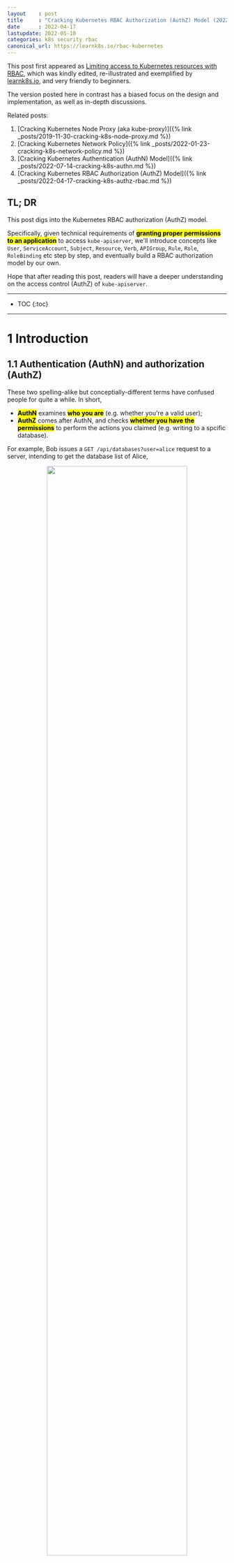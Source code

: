 ```yaml
---
layout    : post
title     : "Cracking Kubernetes RBAC Authorization (AuthZ) Model (2022)"
date      : 2022-04-17
lastupdate: 2022-05-10
categories: k8s security rbac
canonical_url: https://learnk8s.io/rbac-kubernetes
---
```


This post first appeared as [Limiting access to Kubernetes resources with RBAC](https://learnk8s.io/rbac-kubernetes),
which was kindly edited, re-illustrated and exemplified by [learnk8s.io](https://learnk8s.io/), and
very friendly to beginners.

The version posted here in contrast has a biased focus on the design and
implementation, as well as in-depth discussions.

Related posts:

1. [Cracking Kubernetes Node Proxy (aka kube-proxy)]({% link _posts/2019-11-30-cracking-k8s-node-proxy.md %})
2. [Cracking Kubernetes Network Policy]({% link _posts/2022-01-23-cracking-k8s-network-policy.md %})
3. [Cracking Kubernetes Authentication (AuthN) Model]({% link _posts/2022-07-14-cracking-k8s-authn.md %})
4. [Cracking Kubernetes RBAC Authorization (AuthZ) Model]({% link _posts/2022-04-17-cracking-k8s-authz-rbac.md %})

## TL; DR

This post digs into the Kubernetes RBAC authorization (AuthZ) model.

Specifically, given technical requirements of **<mark>granting proper
permissions to an application</mark>** to access `kube-apiserver`,
we'll introduce concepts like `User`, `ServiceAccount`, `Subject`,
`Resource`, `Verb`, `APIGroup`, `Rule`, `Role`, `RoleBinding` etc step by step, and
eventually build a RBAC authorization model by our own.

Hope that after reading this post, readers will have a deeper understanding on
the access control (AuthZ) of `kube-apiserver`.

----

* TOC
{:toc}

----

# 1 Introduction

## 1.1 Authentication (AuthN) and authorization (AuthZ)

These two spelling-alike but conceptially-different terms have confused
people for quite a while. In short,

* **<mark>AuthN</mark>** examines **<mark>who you are</mark>** (e.g. whether you're a valid user);
* **<mark>AuthZ</mark>** comes after AuthN, and checks **<mark>whether you have the permissions</mark>**
  to perform the actions you claimed (e.g. writing to a spcific database).

For example, Bob issues a `GET /api/databases?user=alice` request to a server,
intending to get the database list of Alice,

<p align="center"><img src="/assets/img/cracking-k8s-authz-rbac/authn-authz.png" width="80%" height="80%"></p>
<p align="center">Fig 1-1. AuthN and AuthZ when processing a client request</p>

then the server would perform following operations sequentially:

1. AuthN: on receving the request, authenticate if Bob is a valid user,

     1. On validation failure: reject the request by returning `401 Unauthorized`
       ([a long-standing misnomer](https://stackoverflow.com/a/6937030/4747193),
       **<mark>"401 Unauthenticated" would be more appropriate</mark>**);
     2. Otherwise (**<mark>authenticated</mark>**): enter the next stage (AuthZ).

2. AuthZ: check if Bob has the permission to list Alice's databases,

    1. If no permission granted, reject the request by returning `403 Forbidden`;
    2. Otherwise (**<mark>authorized</mark>**), go to the real processing logic.

3. Application processing logic: return `2xx` on success or `5xx` on internal server errors.

**<mark>This post will focus on authorization (AuthZ)</mark>**. Actually,
there are already many models designed for AuthZ, among them is RBAC
(Role-Based Access Control).

## 1.2 RBAC for AuthZ

RBAC is a method of regulating access to server-side resources based on
the roles of individual users within an organization.
The general idea is that instead of directly binding resource accessing
permissions to users with `(User,Permission,Resource)` as shown below,

<p align="center"><img src="/assets/img/cracking-k8s-authz-rbac/access-directly.png" width="60%" height="60%"></p>
<p align="center">Fig 1-2. Non role-based access control model: granting permissions directly to end users</p>

RBAC introduces the `Role` and `RoleBinding` concepts, described with 
<code>(User,RoleBinding,Role,Permission,Resource)</code>,
and facilitates security administration in large organizations with lots of
users permissions:

<p align="center"><img src="/assets/img/cracking-k8s-authz-rbac/access-with-role.png" width="60%" height="60%"></p>
<p align="center">Fig 1-3. Role based access control model</p>

RBAC is not a recent invention, but can date back to couples of years ago. In fact,
it is an approach for implementing mandatory access control (**<mark>MAC</mark>**)
and discretionary access control (**<mark>DAC</mark>**),
refer to [2,3] for more information.

## 1.3 RBAC in Kubernetes

K8s implements a RBAC model (as welll as several other models) for protecting
resources in the cluster. In more plain words, it manages the permissions to kube-apiserver's API.
With properly configured RBAC policies, we can control which user (human or programs) can access
which resource (pods/services/endpoints/...) with which operation (get/list/delete/...).

> Configure authorization mode for the cluster by passing
> **<mark><code>--authorization-mode=MODE_LIST</code></mark>** to `kube-apiserver`,
> where `MODE_LIST` is a comma separated list with the following valid values:
> **<mark><code>RBAC/ABAC/Node/AlwaysDeny/AlwaysAllow</code></mark>**.
>
> Refer to Kubernetes Documentation [Authorization Overview](https://kubernetes.io/docs/reference/access-authn-authz/authorization/) [1]
> for more information.

As an example, if you've played around for a while with Kubernetes, you'd have
seen things like this:

```yaml
apiVersion: v1
kind: ServiceAccount
metadata:
  name: serviceaccount:app1
  namespace: demo-namespace
----
apiVersion: rbac.authorization.k8s.io/v1
kind: Role
metadata:
  name: role:viewer
  namespace: demo-namespace
rules:        # Authorization rules for this role
- apiGroups:  # 1st API group
  - ""        # An empty string designates the core API group.
  resources:
  - services
  - endpoints
  - namespaces
  verbs:
  - get
  - list
  - watch
- apiGroups:  # 2nd API group
  - apiextensions.k8s.io
  resources:
  - customresourcedefinitions
  verbs:
  - get
  - list
  - watch
- apiGroups:  # 3rd API group
  - cilium.io
  resources:
  - ciliumnetworkpolicies
  - ciliumnetworkpolicies/status
  verbs:
  - get
  - list
  - watch
----
apiVersion: rbac.authorization.k8s.io/v1
kind: RoleBinding
metadata:
  name: rolebinding:app1-viewer
  namespace: demo-namespace
roleRef:
  apiGroup: rbac.authorization.k8s.io
  kind: Role
  name: role:viewer
subjects:
- kind: ServiceAccount
  name: serviceaccount:app1
  namespace: demo-namespace
```

This is just a permission declaration in Kubernetes' RBAC language, after
applied, it will create:

1. An account for a service (program),
2. A role and the permission it has, and
3. A role-binding to bind the account to that role, so the program from that
   service could access the resources (e.g. list namespaces) of the
   `kube-apiserver`.

## 1.4 Purpose of this pose

This post will digs into the RBAC model in Kubernetes by **<mark>designing it by ourselves</mark>**.

Specifically, given the following requirements: granting read
(`get/list/watch`) permissions of the following APIs in `kube-apiserver` to an
application (`app1`) in the cluster:

```shell
# 1. Kubernetes builtin resources
/api/v1/namespaces/{namespace}/services
/api/v1/namespaces/{namespace}/endpoints
/api/v1/namespaces/{namespace}/namespaces

# 2. A specific API extention provided by cilium.io
/apis/cilium.io/v2/namespaces/{namespace}/ciliumnetworkpolicies
/apis/cilium.io/v2/namespaces/{namespace}/ciliumnetworkpolicies/status
```

Let's see how we could design a toy model to fulfill the requirements.

# 2 RBAC modeling

In Kubernetes, authorization is a server side privilege-checking procedure
against the incoming requests from an authenticated client.  In the remaining of
this section, we will split our modeling work into several parts:

1. The client side: client identification and representation;
2. The server side: resources (APIs) representation and organization;
3. Permission organization and management.

## 2.1 Client side modeling

Let's start from the simplest case, then gradually go through the complex ones.

### 2.1.1 Identify out-of-cluster users/programs: introducing `User`

The first case: suppose your new colleague would like to log in the Kubernetes
dashboard, or to use the CLI.  For this scenario, we should have a concept in the model to
denote what's **<mark>an "account" or a "user"</mark>**, with each of them having a unique name or ID
(such as email address), as shown below:

<p align="center"><img src="/assets/img/cracking-k8s-authz-rbac/rbac-user.png" width="60%" height="60%"></p>
<p align="center">Fig 2-1. Introdecing User: identify human users and other accounts outside of the cluster</p>

```go
type User struct {
    name string   // unique for each user
    ...           // other fields
}
```

Then we can **<mark>refer to a user</mark>** with something like the following in a YAML file:

```yaml
- kind: User
  name: "alice@example.com"
```

> Note that the `User` concept introduced here is used for
> **<mark>human or processes outside of the cluster</mark>** (as opposed to
> the `ServiceAccount` concept that will described in the next, which identifies
> accounts created and managed by Kubernetes itself). For example, the user
> account may come from the LDAP in your organization, so **<mark>AuthN of the user</mark>**
> may be done through something like OAuth2, TLS certificates, tokens;
> the subsequent **<mark>AuthZ</mark>** process will be the same as ServiceAccount clients.

### 2.1.2 Identify in-cluster program clients: introducing `ServiceAccount`

Most of the time, it is applications inside the Kubernetes cluster instead of human users
that are accessing the kube-apiserver, such as

* `cilium-agent` as a networking agent (deployed as daemonset) would like to list all pod resources on a specific node,
* `ingress-nginx-controller` as a L7 gateway would like to list all the backend endpoints of a specific service,

As those applications are created and managed by Kubernetes, we're responsible
for their identities. So we introduce ServiceAccount (SA),
a namespaced **<mark>account for an application in a Kubernetes cluster</mark>**,
just like a human account for an employee in a corp.

<p align="center"><img src="/assets/img/cracking-k8s-authz-rbac/rbac-sa.png" width="70%" height="70%"></p>
<p align="center">Fig 2-2. Introducing ServiceAccount: identify applications inside the Kubernetes cluster</p>

As SA is an application level account, all pods of an application share the SA,
thus have exactly the same permissions. SA is introduced and will be stored in
Kubernetes, so we can define a ServiceAccount with the following YAML specification:

```yaml
apiVersion: v1
kind: ServiceAccount
metadata:
  name: sa:app1             # arbitrary but unique string
  namespace: demo-namespace
```

> We can not **<mark>define</mark>** a `User` as they are managed by external systems outside of
> Kubernetes, such as LDAP or AD. Instead, we can only **<mark>refer to</mark>** `User`s.

Then refer it with:

```yaml
- kind: ServiceAccount
  name: sa:app1
  namespace: demo-namespace
```

### 2.1.3 Identify multiple clients: introducing `Group`

To facilitate Kubernetes administration,
we'd better also to support a group of `User`s or `ServiceAccount`s,

<p align="center"><img src="/assets/img/cracking-k8s-authz-rbac/rbac-subject-group.png" width="70%" height="70%"></p>
<p align="center">Fig 2-3. Introducing Group: a collection of Users or ServiceAccounts</p>

For example, with this capability, we could refer **<mark>all ServiceAccounts in a specific namespace</mark>**:

```yaml
- kind: Group
  name: system:serviceaccounts
  namespace: demo-namespace
```

### 2.1.4 General client referring: introducing `Subject`

With several client types being introduced, we're now ready to introduce a general
container for them: `Subject`. A subject list could contain different kinds of
client types, such as

```yaml
subjects:
- kind: User
  name: "alice@example.com"
- kind: ServiceAccount
  name: default
  namespace: kube-system
```

<p align="center"><img src="/assets/img/cracking-k8s-authz-rbac/rbac-subjects.png" width="70%" height="70%"></p>
<p align="center">Fig 2-4. Introducing Subject: a general representation of all kinds of clients and client groups</p>

This makes our policy more expressive and powerful.

With the client side identification accomplished, let's see the server side.

## 2.2 Server side modeling

The server side part is more complex, as this is where we will have to handle the authorization and authentication.

Again, we start from the smallest unit.

### 2.2.1 Identify APIs/URLs: introducing `Resource`

Objects like pods, endpoints, services in a Kubernetes cluster are exposed
via built-in APIs/URIs, such as,

```
/api/v1/namespaces/{namespace}/pods/{name}
/api/v1/namespaces/{namespace}/pods/{name}/log
/api/v1/namespaces/{namespace}/serviceaccounts/{name}
```

These URIs are too long to be concisely described in an AuthZ policy specification,
so we **<mark>introduce a short representation</mark>**: `Resource`. With
`Resource` denotation, the above APIs can be referred by:

```yaml
  resources:
  - pods
  - pods/log
  - serviceaccounts
```

### 2.2.2 Identify operations on `Resource`: introducing `Verb`

To describe the **<mark>permitted operations</mark>** on a given `Resource`,
e.g. whether read-only (`get/list/watch`) or write-update-delete
(`create/patch/delete`), we introduce a `Verb` concept:

```yaml
  resources:
  - ciliumnetworkpolicies
  - ciliumnetworkpolicies/status
  verbs:
  - get
  - list
  - watch
```

<p align="center"><img src="/assets/img/cracking-k8s-authz-rbac/rbac-verb-resource.png" width="45%" height="45%"></p>
<p align="center">Fig 2-5. Introducing Verb and Resource: express specific actions on specific APIs</p>

### 2.2.3 Distinguish `Resource`s from different API providers: introducing `APIGroup`

One thing we have intentionally skipped discussing during the `Resource` section:
apart from APIs for built-in objects (pods, endpoints, services, etc), Kubernetes
also supports **<mark>API extensions</mark>**. Such as, if using Cilium as networking solution,
it will create "ciliumendpoint" custom resources (CRs) in the cluster,

```yaml
apiVersion: apiextensions.k8s.io/v1
kind: CustomResourceDefinition
metadata:
  name: ciliumendpoints.cilium.io
spec:
  group: cilium.io
  names:
    kind: CiliumEndpoint
  scope: Namespaced
  ...
```

Check the related objects already in the cluster:

```shell
$ k get ciliumendpoints.cilium.io -n demo-namespace
NAME   ENDPOINT ID   IDENTITY ID   INGRESS ENFORCE  EGRESS ENFORCE VISIBILITY POLICY   ENDPOINT STATE   IPV4
app1   2773          1628124                                                           ready            10.6.7.54
app2   3568          1624494                                                           ready            10.6.7.94
app3   3934          1575701                                                           ready            10.6.4.24
```

These custom resource objects **<mark>can be accessed in a similar URI format as the built-int objects</mark>**,

```
/apis/cilium.io/v2/namespaces/{namespace}/ciliumendpoints
/apis/cilium.io/v2/namespaces/{namespace}/ciliumendpoints/{name}
```

So, **<mark>to make our short format resource denotation more general</mark>**,
we need to support this scenario, too. Enter `APIGroup`.
As the name tells, `APIGroup` split APIs (resources) into groups. In our design,
we just put resources and related verbs into an `apiGroups` section:

```yaml
- apiGroups:
  - cilium.io     # APIGroup name
  resources:
  - ciliumnetworkpolicies
  - ciliumnetworkpolicies/status
  verbs:
  - get
  - list
  - watch
```

**<mark>Depending on the "name" of an APIGroup</mark>**,

* If it is empty `""`, we expand the resources to `/api/v1/xxx`;
* Otherwise, we expand the resources to `/apis/{apigroup_name}/{apigroup_version}/xxx`;

as illustrated below:

<p align="center"><img src="/assets/img/cracking-k8s-authz-rbac/rbac-apigroup.png" width="70%" height="70%"></p>
<p align="center">Fig 2-6. Introducing APIGroup, and how APIGroup+Resource are expanded in the behind</p>

## 2.3 Combine `Verb`, `APIGroup` and `Resource`: introducing `Rule`

With `APIGroups` as the last piece introduced, we can **<mark>finally describe what's an AuthZ <code>Rule</code></mark>**:
actually it's **<mark>nothing more than an apiGroup list</mark>** that are allowed to be accessed, 

```yaml
rules:        # Authorization rules
- apiGroups:  # 1st API group
  - ""        # An empty string designates the core API group.
  resources:
  - services
  - endpoints
  - namespaces
  verbs:
  - get
  - list
  - watch
- apiGroups:  # another API group
  - cilium.io # Custom APIGroup
  resources:
  - ciliumnetworkpolicies
  - ciliumnetworkpolicies/status
  verbs:
  - get
  - list
  - watch
```

as illustrated below:

<p align="center"><img src="/assets/img/cracking-k8s-authz-rbac/rbac-rule.png" width="75%" height="75%"></p>
<p align="center">Fig 2-7. Introducing Rule: a list of allowed APIGroups</p>

## 2.4 Who has the permissions described by a `Rule`: introducing `Role`

With Rules and Subjects ready, we can assign Rules to Subjects, then clients
described subjects will have the permissions to access the resources described in the rules.
But as has been said, RBAC characterizes itself by `Roles`, which
**<mark>decouples individual users from individual rules</mark>**, and makes
privilege sharing and granting more powerful and managable.

So, instead of directly inserting rules into a Subject (Account/ServiceAccount),
we insert it into a Role:

```yaml
apiVersion: rbac.authorization.k8s.io/v1
kind: Role
metadata:
  name: viewer
rules:
- apiGroups:  # 1st API group
  - ""        # An empty string designates the core API group.
  resources:
  - pods
  verbs:
  - get
  - list
  - watch
  - delete
- apiGroups:
  ...
```

<p align="center"><img src="/assets/img/cracking-k8s-authz-rbac/rbac-role.png" width="75%" height="75%"></p>
<p align="center">Fig 2-8. Introducing Role: a list of allowed rules</p>

Note that we introduce `Role` as a kind of resource in Kubernetes, so here we have an
`apiVersion` field in the yaml, while `Resource`, `APIGroup`, `Verb` are just
internal concepts (and data structures).

## 2.5 Grant permissions to target clients: introducing `RoleBinding`

Now we have `Subject` to referring to all kinds of clients, `Rule` for describing allowed resources,
and also `Role` to describe who different kinds of rules, the last thing for us
is to **<mark>bind target clients to specific roles</mark>**. Enter `RoleBinding`.

A role binding grants the permissions described in a `Role` to one or multiple clients.
It holds a list of `Subject`s (users, groups, or service accounts), and a
reference to the role being granted.

For example, to bind the `viewer` role
to Subject `kind=ServiceAccount,name=sa-for-app1,namespace=demo-namespace`,

```yaml
apiVersion: rbac.authorization.k8s.io/v1
kind: RoleBinding
metadata:
  name: role-binding-for-app1               # RoleBinding name
roleRef:
  apiGroup: rbac.authorization.k8s.io
  kind: Role
  name: viewer                              # Role to be referred
subjects:                                   # Clients that will be binded to the above Role
- kind: ServiceAccount
  name: sa-for-app1
  namespace: kube-system
```

Note that `RoleBinding` is also introduced as a kind of Kubernetes resource, so it has `apiVersion` field.

## 2.6 Example: an end-to-end workflow

**<mark>Now our RBAC modeling finished</mark>**, let's see an end-to-end workflow:
how to setup Kubernetes RBAC stuffs to
**<mark>allow an application to list <code>ciliumnetworkpolicies</code> resources</mark>** in the cluster.

<p align="center"><img src="/assets/img/cracking-k8s-authz-rbac/workflow.png" width="90%" height="90%"></p>
<p align="center">Fig 2-9. </p>

1. Cluster administrator: **<mark>create a ServiceAccount</mark>** for application `app1`;
2. Cluster administrator: **<mark>create a Role</mark>** to describe
   permissions allowed on specific resources;
3. Cluster administrator: **<mark>create a RoleBinding</mark>** to bind the service account to the role;
4. Client: **<mark>send a request to kube-apiserver</mark>**, e.g. to list all
   the `ciliumnetworkpolicies` in a specific namespace;
5. `kube-apiserver` **<mark>AuthN: validate user</mark>**; on authenticated, **<mark>associate service account to Role</mark>**, go to 6;
6. `kube-apiserver` **<mark>AuthZ: check permissions (described in Role->Rule->APIGroups)</mark>**; on authorized, go to 7;
7. `kube-apiserver`: process request, retrieve all `ciliumnetworkpolicies` in the given namespace;
8. `kube-apiserver`: return results to the client.

Note that if AuthN or AuthZ failed, kube-apiserver will return directly with a proper error message.
Besides, we've also drawn a human user in the subject list when perform RoleBinding,
which is the case when the client is an out-of-cluster user or program.

## 2.7 Summary

With no surprises, the RBAC model we've designed is a simplified
version of the one shipped with Kubernetes (**<mark><code>rbac.authorization.k8s.io</code></mark>** API).
Hope that through this bottom-up
approach, you've had a better understanding of the RBAC model and related concepts.

In the next section, we'll have a quick glimpse of the RBAC implementations in Kubernetes.

# 3 Implemention

## 3.1 Data structures

Without make this post too long, we just point to some of the key data structures:

```go
// https://github.com/kubernetes/kubernetes/blob/v1.23.4/pkg/apis/rbac/types.go

// PolicyRule holds information that describes a policy rule, but does not contain information
// about who the rule applies to or which namespace the rule applies to.
type PolicyRule struct {
    Verbs     []string
    APIGroups []string
    Resources []string

    // Following types not covered in this post
    ResourceNames   []string
    NonResourceURLs []string
}

// Subject contains a reference to the object or user identities a role binding applies to.  This can either hold a direct API object reference,
// or a value for non-objects such as user and group names.
type Subject struct {
    Kind string
    APIGroup string
    Namespace string
}

// RoleRef contains information that points to the role being used
type RoleRef struct {
    APIGroup string // APIGroup is the group for the resource being referenced
    Kind string // Kind is the type of resource being referenced
    Name string // Name is the name of resource being referenced
}


// Role is a namespaced, logical grouping of PolicyRules that can be referenced as a unit by a RoleBinding.
type Role struct {
    Rules []PolicyRule
}

// RoleBinding references a role, but does not contain it.  It can reference a Role in the same namespace or a ClusterRole in the global namespace.
// It adds who information via Subjects and namespace information by which namespace it exists in.  RoleBindings in a given
// namespace only have effect in that namespace.
type RoleBinding struct {
    Subjects []Subject
    RoleRef RoleRef
}
```

## 3.2 Bootstrap policies

Some builtin roles, rules, etc:

```go
// https://github.com/kubernetes/kubernetes/blob/v1.23.4/plugin/pkg/auth/authorizer/rbac/bootstrappolicy/policy.go
```

# 4 Discussions

## 4.1 Namespaceless `Role`/`RoleBinding`: `ClusterRole`/`ClusterRoleBinding`

A `Role` sets permissions within a particular namespace. If you'd like to set
namespaceless roles, you can use `ClusterRole` (and the corresponding
`ClusterRoleBinding`).

> In perticular, **<mark>some Kubernetes resources are not namespace-scoped, such as Persistent Volumes and Nodes</mark>**.
>
> ```
> /api/v1/nodes/{name}
> /api/v1/persistentvolume/{name}
> ```

| Namespaced   | Namespaceless (Cluster wide) |
|:-------------|:-------------|
| Role         | ClusterRole  |
| RoleBinding  | ClusterRoleBinding  |

`kube-apiserver` creates **<mark>a set of default ClusterRole/ClusterRoleBinding</mark>** objects,

* many of these are **<mark><code>system:</code></mark>** prefixed, which
  indicates that the resource is directly managed by the cluster control plane;
* all of the default ClusterRoles and ClusterRoleBindings are labeled with
  **<mark><code>kubernetes.io/bootstrapping=rbac-defaults</code></mark>**.

## 4.2 Default roles and clusterroles in Kubernetes

Default roles:

```shell
$ k get roles -n kube-system | grep "^system:"
NAME                                             CREATED AT
system::leader-locking-kube-controller-manager   2021-05-10T08:52:46Z
system::leader-locking-kube-scheduler            2021-05-10T08:52:46Z
system:controller:bootstrap-signer               2021-05-10T08:52:45Z
system:controller:cloud-provider                 2021-05-10T08:52:45Z
system:controller:token-cleaner                  2021-05-10T08:52:45Z
...
```

Default clusterroles:

```shell
$ kubectl get clusterroles -n kube-system | grep "^system:"
system:aggregate-to-admin                               2021-05-10T08:52:44Z
system:aggregate-to-edit                                2021-05-10T08:52:44Z
system:aggregate-to-view                                2021-05-10T08:52:44Z
system:discovery                                        2021-05-10T08:52:44Z
system:kube-apiserver                                   2021-05-10T08:57:10Z
system:kube-controller-manager                          2021-05-10T08:52:44Z
system:kube-dns                                         2021-05-10T08:52:44Z
system:kube-scheduler                                   2021-05-10T08:52:44Z
...
```

To see the detailed permissions in each role/clusterrole,

```shell
$ kubectl get role <role> -n kube-system -o yaml
```

## 4.3 Embed service account info into pods

Service accounts are usually created automatically by the API server and
associated with pods running in the cluster. Three separate components
cooperate to implement the automation:

1. A **<mark>ServiceAccount admission controller</mark>**,
  [implementation](https://github.com/kubernetes/kubernetes/blob/v1.23.1/plugin/pkg/admission/serviceaccount/admission.go)

    Admission Control modules can modify or reject requests. In addition to the
    attributes available to Authorization modules, they can access the contents
    of the object that is being created or modified, e.g. injecting access
    token to pods.

1. A **<mark>Token controller</mark>**
1. A **<mark>ServiceAccount controller</mark>**

Service account bearer tokens are perfectly valid to use outside the cluster
and can be used to create identities for long standing jobs that wish to talk
to the Kubernetes API. To manually create a service account,

```shell
$ kubectl create serviceaccount demo-sa
serviceaccount/demo-sa created

$ k get serviceaccounts demo-sa -o yaml
apiVersion: v1
kind: ServiceAccount
metadata:
  name: demo-sa
  namespace: default
  resourceVersion: "1985126654"
  selfLink: /api/v1/namespaces/default/serviceaccounts/demo-sa
  uid: 01b2a3f9-a373-6e74-b3ae-d89f6c0e321f
secrets:
- name: demo-sa-token-hrfq2
```

The created secret holds the public CA of the API server and a signed JSON Web Token (JWT).

```shell
$ kubectl get secret demo-sa-token-hrfq2 -o yaml
apiVersion: v1
data:
  ca.crt: (APISERVER CA BASE64 ENCODED)
  namespace: ZGVmYXVsdA==
  token: (BEARER TOKEN BASE64 ENCODED)
kind: Secret
metadata:
  # ...
type: kubernetes.io/service-account-token
```

The signed JWT can be used as a bearer token to authenticate as the given
service account, and is included in request headers. Normally
these **<mark>secrets are mounted into pods</mark>** for in-cluster access to the API server,
but can be used from outside the cluster as well.

Service accounts authenticate with the username
**<mark><code>system:serviceaccount:NAMESPACE:SERVICEACCOUNT</code></mark>**,
and are assigned to the groups **<mark><code>system:serviceaccounts</code></mark>**
and **<mark><code>system:serviceaccounts:NAMESPACE</code></mark>**.

## 4.4 Internals of AuthZ process

More information on the authorization process, refer to Kubernetes documentation
[<mark>Authorization Overview</mark>](https://kubernetes.io/docs/reference/access-authn-authz/authorization/#review-your-request-attributes).

## 4.5 AuthN: rationals of differentiating `User` and `ServiceAccount`

A Kubernetes cluster has two categories of users [4]:

1. Service accounts: **<mark>managed by Kubernetes</mark>**,
2. Normal users: usually **<mark>managed by a cluster-independent service</mark>** in the following ways:

    * an administrator distributing private keys
    * a user store like Keystone or Google Accounts
    * a file with a list of usernames and passwords

### 4.5.1 Normal users

In this regard, **<mark>Kubernetes does not have objects which represent normal user accounts</mark>**.
Normal users cannot be added to a cluster through an API call.
But, **<mark>any user that presents a valid credential</mark>** is considered authenticated.

For more details, refer to the normal users topic in 
[certificate request](https://kubernetes.io/docs/reference/access-authn-authz/certificate-signing-requests/#normal-user)
for more details about this.

### 4.5.2 ServiceAccount users

In contrast, **<mark>service accounts are users managed by the Kubernetes API</mark>**.
They are,

* Created automatically by the API server or manually through API calls.
* Tied to a set of credentials stored as `Secrets`, which are mounted into pods
  allowing in-cluster processes to talk to the Kubernetes API.

More rationals behind the scene, see Kubernetes documentation
[User accounts versus service accounts](https://kubernetes.io/docs/reference/access-authn-authz/service-accounts-admin/).

## 4.6 Related configurations of kube-apiserver

```shell
$ cat /etc/kubernetes/apiserver.config
 --authorization-mode=Node,RBAC \
 --kubelet-certificate-authority=/etc/kubernetes/pki/ca.crt \
 --service-account-key-file=/etc/kubernetes/pki/sa.pub        # bearer tokens. If unspecified, the API server's TLS private key will be used.
 ...
```

## 4.7 Make AuthZ YAML policies more concise

A normal specification:

```yaml
rules:
- apiGroups:
  - ""
  resources:
  - pods
  - endpoints
  - namespaces
  verbs:
  - get
  - watch
  - list
  - create
  - delete
```

The above specification can be re-write in the following format:

```yaml
- apiGroups: [""]
  resources: ["services", "endpoints", "namespaces"]
  verbs:     ["get", "list", "watch", "create", "delete"]
```

which reduces lines significantly, and is more concise.
But Kubernetes internally still manages the content with long-format:

```shell
$ kubectl get role pod-reader -o yaml
apiVersion: rbac.authorization.k8s.io/v1
kind: Role
rules:
- apiGroups:
  - ""
  resources:
  - pods
...
```

## 4.8 Some subject examples

```yaml
subjects:
- kind: Group
  name: system:serviceaccounts:qa
  apiGroup: rbac.authorization.k8s.io

subjects:
- kind: Group
  name: system:serviceaccounts         # when namespace field is no specified: all service accounts in any namespace
  apiGroup: rbac.authorization.k8s.io

subjects:
- kind: Group
  name: system:authenticated           # for all authenticated users
  apiGroup: rbac.authorization.k8s.io
- kind: Group
  name: system:unauthenticated         # for all unauthenticated users
  apiGroup: rbac.authorization.k8s.io
```

## 4.9 Virtual `resource` types

From the [documentation](https://kubernetes.io/docs/reference/using-api/api-concepts/#standard-api-terminology),
in Kubernetes,

* Most resource types are
  [objects](https://kubernetes.io/docs/concepts/overview/working-with-objects/kubernetes-objects/#kubernetes-objects):
  they represent a **<mark>concrete instance of a concept on the cluster</mark>**, such as

  1. a `pod`,
  1. a `namespace`.

* A smaller number of API resource types are **<mark>virtual</mark>**, in that
  they often **<mark>represent operations on objects</mark>**, rather than
  objects themsellves, such as

  1. **<mark>a permission check</mark>** (use a POST with a JSON-encoded body of `SubjectAccessReview` to the `subjectaccessreviews` resource),
  1. the `eviction` sub-resource of a Pod (used to trigger API-initiated eviction).

# References

1. [Kubernetes Doc: Authorization Overview](https://kubernetes.io/docs/reference/access-authn-authz/authorization/)
2. [Wikipedia: RBAC](https://en.wikipedia.org/wiki/Role-based_access_control)
3. [RBAC as it meant to be](https://tailscale.com/blog/rbac-like-it-was-meant-to-be/)
4. [Kubernetes Doc: Authentication Overview](https://kubernetes.io/docs/reference/access-authn-authz/authentication/)
